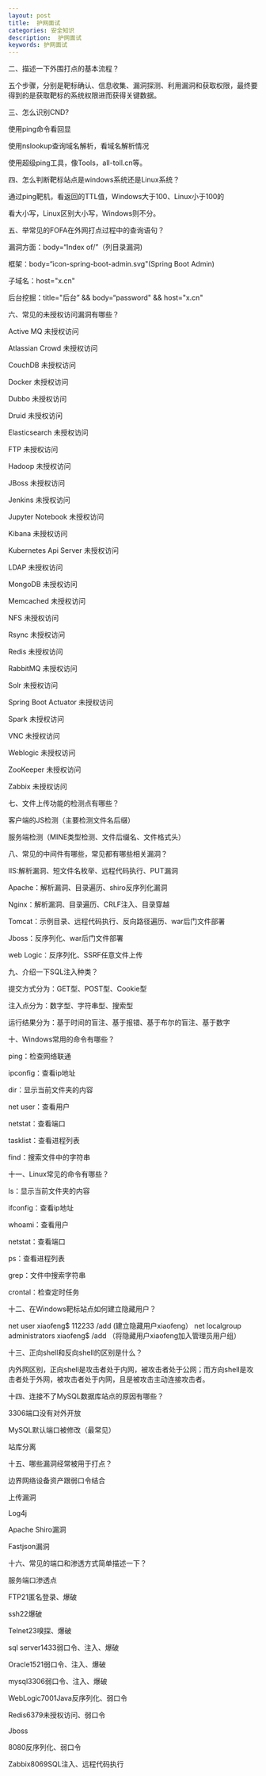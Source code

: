```yaml
---
layout: post
title:  护网面试
categories: 安全知识
description:  护网面试
keywords: 护网面试
---
```



二、描述一下外围打点的基本流程？



五个步骤，分别是靶标确认、信息收集、漏洞探测、利用漏洞和获取权限，最终要得到的是获取靶标的系统权限进而获得关键数据。



三、怎么识别CND?



使用ping命令看回显

使用nslookup查询域名解析，看域名解析情况

使用超级ping工具，像Tools，all-toll.cn等。



四、怎么判断靶标站点是windows系统还是Linux系统？



通过ping靶机，看返回的TTL值，Windows大于100、Linux小于100的

看大小写，Linux区别大小写，Windows则不分。



五、举常见的FOFA在外网打点过程中的查询语句？



漏洞方面：body=“Index of/”（列目录漏洞)

框架：body=“icon-spring-boot-admin.svg"(Spring Boot Admin)

子域名：host="x.cn"

后台挖掘：title="后台” && body=“password" && host="x.cn"



六、常见的未授权访问漏洞有哪些？



Active MQ 未授权访问

Atlassian Crowd 未授权访问

CouchDB 未授权访问

Docker 未授权访问

Dubbo 未授权访问

Druid 未授权访问

Elasticsearch 未授权访问

FTP 未授权访问

Hadoop 未授权访问

JBoss 未授权访问

Jenkins 未授权访问

Jupyter Notebook 未授权访问

Kibana 未授权访问

Kubernetes Api Server 未授权访问

LDAP 未授权访问

MongoDB 未授权访问

Memcached 未授权访问

NFS 未授权访问

Rsync 未授权访问

Redis 未授权访问

RabbitMQ 未授权访问

Solr 未授权访问

Spring Boot Actuator 未授权访问

Spark 未授权访问

VNC 未授权访问

Weblogic 未授权访问

ZooKeeper 未授权访问

Zabbix 未授权访问



七、文件上传功能的检测点有哪些？



客户端的JS检测（主要检测文件名后缀）

服务端检测（MINE类型检测、文件后缀名、文件格式头）



八、常见的中间件有哪些，常见都有哪些相关漏洞？



IIS:解析漏洞、短文件名枚举、远程代码执行、PUT漏洞

Apache：解析漏洞、目录遍历、shiro反序列化漏洞

Nginx：解析漏洞、目录遍历、CRLF注入、目录穿越

Tomcat：示例目录、远程代码执行、反向路径遍历、war后门文件部署

Jboss：反序列化、war后门文件部署

web Logic：反序列化、SSRF任意文件上传



九、介绍一下SQL注入种类？



提交方式分为：GET型、POST型、Cookie型

注入点分为：数字型、字符串型、搜索型

运行结果分为：基于时间的盲注、基于报错、基于布尔的盲注、基于数字



十、Windows常用的命令有哪些？



ping：检查网络联通

ipconfig：查看ip地址

dir：显示当前文件夹的内容

net user：查看用户

netstat：查看端口

tasklist：查看进程列表

find：搜索文件中的字符串



十一、Linux常见的命令有哪些？



ls：显示当前文件夹的内容

ifconfig：查看ip地址

whoami：查看用户

netstat：查看端口

ps：查看进程列表

grep：文件中搜索字符串

crontal：检查定时任务



十二、在Windows靶标站点如何建立隐藏用户？


net user xiaofeng$ 112233 /add (建立隐藏用户xiaofeng）
net localgroup administrators xiaofeng$ /add （将隐藏用户xiaofeng加入管理员用户组）


十三、正向shell和反向shell的区别是什么？



 内外网区别，正向shell是攻击者处于内网，被攻击者处于公网；而方向shell是攻击者处于外网，被攻击者处于内网，且是被攻击主动连接攻击者。



十四、连接不了MySQL数据库站点的原因有哪些？



3306端口没有对外开放

MySQL默认端口被修改（最常见）

站库分离



十五、哪些漏洞经常被用于打点？



边界网络设备资产跟弱口令结合

上传漏洞

Log4j

Apache Shiro漏洞

Fastjson漏洞



十六、常见的端口和渗透方式简单描述一下？



服务端口渗透点

FTP21匿名登录、爆破

ssh22爆破

Telnet23嗅探、爆破

sql server1433弱口令、注入、爆破

Oracle1521弱口令、注入、爆破

mysql3306弱口令、注入、爆破

WebLogic7001Java反序列化、弱口令

Redis6379未授权访问、弱口令

Jboss

8080反序列化、弱口令

Zabbix8069SQL注入、远程代码执行
